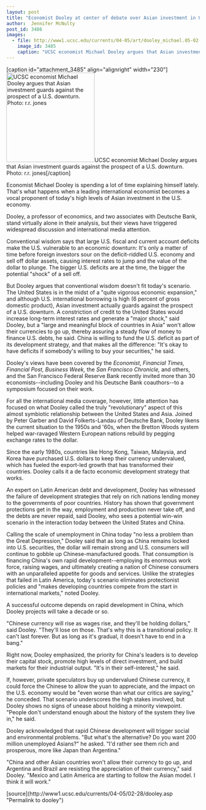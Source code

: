 ```yaml
---
layout: post
title: "Economist Dooley at center of debate over Asian investment in U.S. economy"
author:  Jennifer McNulty
post_id: 3486
images:
  - file: http://www1.ucsc.edu/currents/04-05/art/dooley_michael.05-02-28.jpg
    image_id: 3485
    caption: "UCSC economist Michael Dooley argues that Asian investment guards against the prospect of a U.S. downturn. Photo: r.r. jones"
---
```


[caption id="attachment_3485" align="alignright" width="230"]<a href="http://localhost/mysite/wp-content/uploads/2005/02/dooley_michael.05-02-28.jpg"><img class="size-full wp-image-3485" src="http://localhost/mysite/wp-content/uploads/2005/02/dooley_michael.05-02-28.jpg" alt="UCSC economist Michael Dooley argues that Asian investment guards against the prospect of a U.S. downturn. Photo: r.r. jones" width="230" height="233" /></a>UCSC economist Michael Dooley argues that Asian investment guards against the prospect of a U.S. downturn. Photo: r.r. jones[/caption]
<a name="content" id="content"></a>
<p>
  Economist Michael Dooley is spending a lot of time explaining himself lately. That's what happens when a leading international economist becomes a vocal proponent of today's high levels of Asian investment in the U.S. economy.
</p>
<p>
  Dooley, a professor of economics, and two associates with Deutsche Bank, stand virtually alone in their analysis, but their views have triggered widespread discussion and international media attention.
</p>
<p>
  Conventional wisdom says that large U.S. fiscal and current account deficits make the U.S. vulnerable to an economic downturn: It's only a matter of time before foreign investors sour on the deficit-riddled U.S. economy and sell off dollar assets, causing interest rates to jump and the value of the dollar to plunge. The bigger U.S. deficits are at the time, the bigger the potential "shock" of a sell off.
</p>
<p>
  But Dooley argues that conventional wisdom doesn't fit today's scenario. The United States is in the midst of a "quite vigorous economic expansion," and although U.S. international borrowing is high (6 percent of gross domestic product), Asian investment actually guards against the prospect of a U.S. downturn. A constriction of credit to the United States would increase long-term interest rates and generate a "major shock," said Dooley, but a "large and meaningful block of countries in Asia" won't allow their currencies to go up, thereby assuring a steady flow of money to finance U.S. debts, he said. China is willing to fund the U.S. deficit as part of its development strategy, and that makes all the difference: "It's okay to have deficits if somebody's willing to buy your securities," he said.
</p>
<p>
  Dooley's views have been covered by the <i>Economist</i>, <i>Financial Times,</i> <i>Financial Post, Business Week,</i> the <i>San Francisco Chronicle,</i> and others, and the San Francisco Federal Reserve Bank recently invited more than 30 economists--including Dooley and his Deutsche Bank coauthors--to a symposium focused on their work.
</p>
<p>
  For all the international media coverage, however, little attention has focused on what Dooley called the truly "revolutionary" aspect of this almost symbiotic relationship between the United States and Asia. Joined by Peter Garber and David Folkerts-Landau of Deutsche Bank, Dooley likens the current situation to the 1950s and '60s, when the Bretton Woods system helped war-ravaged Western European nations rebuild by pegging exchange rates to the dollar.
</p>
<p>
  Since the early 1980s, countries like Hong Kong, Taiwan, Malaysia, and Korea have purchased U.S. dollars to keep their currency undervalued, which has fueled the export-led growth that has transformed their countries. Dooley calls it a de facto economic development strategy that works.
</p>
<p>
  An expert on Latin American debt and development, Dooley has witnessed the failure of development strategies that rely on rich nations lending money to the governments of poor countries. History has shown that government protections get in the way, employment and production never take off, and the debts are never repaid, said Dooley, who sees a potential win-win scenario in the interaction today between the United States and China.
</p>
<p>
  Calling the scale of unemployment in China today "no less a problem than the Great Depression," Dooley said that as long as China remains locked into U.S. securities, the dollar will remain strong and U.S. consumers will continue to gobble up Chinese-manufactured goods. That consumption is financing China's own rapid development--employing its enormous work force, raising wages, and ultimately creating a nation of Chinese consumers with an unparalleled appetite for goods and services. Unlike the strategies that failed in Latin America, today's scenario eliminates protectionist policies and "makes developing countries compete from the start in international markets," noted Dooley.
</p>
<p>
  A successful outcome depends on rapid development in China, which Dooley projects will take a decade or so.
</p>
<p>
  "Chinese currency will rise as wages rise, and they'll be holding dollars," said Dooley. "They'll lose on those. That's why this is a transitional policy. It can't last forever. But as long as it's gradual, it doesn't have to end in a bang."
</p>
<p>
  Right now, Dooley emphasized, the priority for China's leaders is to develop their capital stock, promote high levels of direct investment, and build markets for their industrial output. "It's in their self-interest," he said.
</p>
<p>
  If, however, private speculators buy up undervalued Chinese currency, it could force the Chinese to allow the yuan to appreciate, and the impact on the U.S. economy would be "even worse than what our critics are saying," he conceded. That scenario underscores the high stakes involved, but Dooley shows no signs of unease about holding a minority viewpoint. "People don't understand enough about the history of the system they live in," he said.
</p>
<p>
  Dooley acknowledged that rapid Chinese development will trigger social and environmental problems. "But what's the alternative? Do you want 200 million unemployed Asians?" he asked. "I'd rather see them rich and prosperous, more like Japan than Argentina."
</p>
<p>
  "China and other Asian countries won't allow their currency to go up, and Argentina and Brazil are resisting the appreciation of their currency," said Dooley. "Mexico and Latin America are starting to follow the Asian model. I think it will work."
</p>
[source](http://www1.ucsc.edu/currents/04-05/02-28/dooley.asp "Permalink to dooley")
